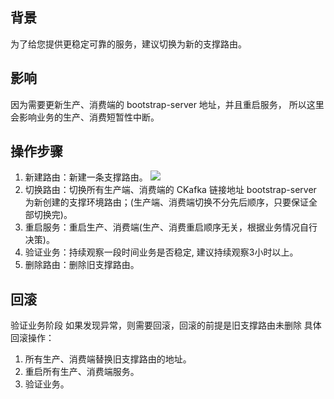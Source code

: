 

## 背景

为了给您提供更稳定可靠的服务，建议切换为新的支撑路由。


## 影响

因为需要更新⽣产、消费端的 bootstrap-server 地址，并且重启服务， 所以这⾥会影响业务的⽣产、消费短暂性中断。

## 操作步骤

1. 新建路由：新建⼀条⽀撑路由。
   ![](https://qcloudimg.tencent-cloud.cn/raw/a9ae889fa4deda39ebbd6392558758b6.png)
2. 切换路由：切换所有⽣产端、消费端的 CKafka 链接地址 bootstrap-server 为新创建的⽀撑环境路由；(⽣产端、消费端切换不分先后顺序，只要保证全部切换完)。
3. 重启服务：重启⽣产、消费端(⽣产、消费重启顺序⽆关，根据业务情况⾃⾏决策)。
4. 验证业务：持续观察⼀段时间业务是否稳定, 建议持续观察3⼩时以上。
5. 删除路由：删除旧⽀撑路由。

## 回滚

验证业务阶段 如果发现异常，则需要回滚，回滚的前提是旧⽀撑路由未删除 具体回滚操作：

1. 所有⽣产、消费端替换旧⽀撑路由的地址。
2. 重启所有⽣产、消费端服务。
3. 验证业务。
